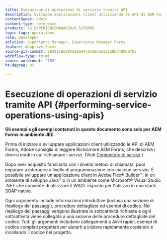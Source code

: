 ```yaml
---
title: Esecuzione di operazioni di servizio tramite API
description: Sviluppa applicazioni client utilizzando le API di AEM Forms.
contentOwner: admin
content-type: reference
products: SG_EXPERIENCEMANAGER/6.5/FORMS
topic-tags: operations
role: Developer
solution: Experience Manager, Experience Manager Forms
feature: Adaptive Forms
source-git-commit: 29391c8e3042a8a04c64165663a228bb4886afb5
workflow-type: tm+mt
source-wordcount: '189'
ht-degree: 0%

---
```


# Esecuzione di operazioni di servizio tramite API {#performing-service-operations-using-apis}

**Gli esempi e gli esempi contenuti in questo documento sono solo per AEM Forms in ambiente JEE.**

Prima di iniziare a sviluppare applicazioni client utilizzando le API di AEM Forms, Adobe consiglia di leggere Richiamare AEM Forms, che descrive i diversi modi in cui richiamare i servizi. (Vedi [Contenitore di servizi](/help/forms/developing/service-container.md#service-container).)

Dopo aver acquisito familiarità con i diversi metodi di chiamata, puoi imparare a interagire a livello di programmazione con ciascun servizio. È possibile sviluppare un&#39;applicazione client in Adobe Flex® Builder™, in un ambiente di sviluppo Java™ o in un ambiente come Microsoft® Visual Studio .NET che consente di utilizzare il WSDL esposto per l&#39;utilizzo in uno stack SOAP nativo.

Ogni argomento include informazioni introduttive (inclusa una sezione di riepilogo dei passaggi), procedure dettagliate ed esempi di codice. Nel riepilogo dei passaggi vengono illustrate le sottoattività richieste e ogni sottoattività viene collegata a una sezione delle procedure dettagliate del codice. Tutti gli argomenti includono collegamenti a Avvii rapidi, esempi di codice completi progettati per aiutarti a iniziare rapidamente copiando e incollando il codice nel progetto.

